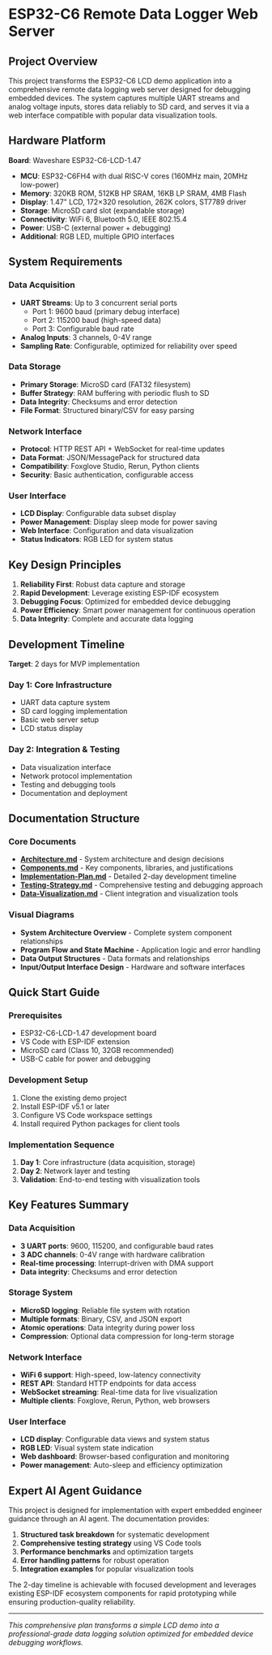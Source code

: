 # ESP32-C6 Remote Data Logger Web Server

## Project Overview

This project transforms the ESP32-C6 LCD demo application into a comprehensive remote data logging web server designed for debugging embedded devices. The system captures multiple UART streams and analog voltage inputs, stores data reliably to SD card, and serves it via a web interface compatible with popular data visualization tools.

## Hardware Platform

**Board**: Waveshare ESP32-C6-LCD-1.47
- **MCU**: ESP32-C6FH4 with dual RISC-V cores (160MHz main, 20MHz low-power)
- **Memory**: 320KB ROM, 512KB HP SRAM, 16KB LP SRAM, 4MB Flash
- **Display**: 1.47" LCD, 172×320 resolution, 262K colors, ST7789 driver
- **Storage**: MicroSD card slot (expandable storage)
- **Connectivity**: WiFi 6, Bluetooth 5.0, IEEE 802.15.4
- **Power**: USB-C (external power + debugging)
- **Additional**: RGB LED, multiple GPIO interfaces

## System Requirements

### Data Acquisition
- **UART Streams**: Up to 3 concurrent serial ports
  - Port 1: 9600 baud (primary debug interface)
  - Port 2: 115200 baud (high-speed data)
  - Port 3: Configurable baud rate
- **Analog Inputs**: 3 channels, 0-4V range
- **Sampling Rate**: Configurable, optimized for reliability over speed

### Data Storage
- **Primary Storage**: MicroSD card (FAT32 filesystem)
- **Buffer Strategy**: RAM buffering with periodic flush to SD
- **Data Integrity**: Checksums and error detection
- **File Format**: Structured binary/CSV for easy parsing

### Network Interface
- **Protocol**: HTTP REST API + WebSocket for real-time updates
- **Data Format**: JSON/MessagePack for structured data
- **Compatibility**: Foxglove Studio, Rerun, Python clients
- **Security**: Basic authentication, configurable access

### User Interface
- **LCD Display**: Configurable data subset display
- **Power Management**: Display sleep mode for power saving
- **Web Interface**: Configuration and data visualization
- **Status Indicators**: RGB LED for system status

## Key Design Principles

1. **Reliability First**: Robust data capture and storage
2. **Rapid Development**: Leverage existing ESP-IDF ecosystem
3. **Debugging Focus**: Optimized for embedded device debugging
4. **Power Efficiency**: Smart power management for continuous operation
5. **Data Integrity**: Complete and accurate data logging

## Development Timeline

**Target**: 2 days for MVP implementation

### Day 1: Core Infrastructure
- UART data capture system
- SD card logging implementation
- Basic web server setup
- LCD status display

### Day 2: Integration & Testing
- Data visualization interface
- Network protocol implementation
- Testing and debugging tools
- Documentation and deployment

## Documentation Structure

### Core Documents
- **[Architecture.md](Architecture.md)** - System architecture and design decisions
- **[Components.md](Components.md)** - Key components, libraries, and justifications
- **[Implementation-Plan.md](Implementation-Plan.md)** - Detailed 2-day development timeline
- **[Testing-Strategy.md](Testing-Strategy.md)** - Comprehensive testing and debugging approach
- **[Data-Visualization.md](Data-Visualization.md)** - Client integration and visualization tools

### Visual Diagrams
- **System Architecture Overview** - Complete system component relationships
- **Program Flow and State Machine** - Application logic and error handling
- **Data Output Structures** - Data formats and relationships
- **Input/Output Interface Design** - Hardware and software interfaces

## Quick Start Guide

### Prerequisites
- ESP32-C6-LCD-1.47 development board
- VS Code with ESP-IDF extension
- MicroSD card (Class 10, 32GB recommended)
- USB-C cable for power and debugging

### Development Setup
1. Clone the existing demo project
2. Install ESP-IDF v5.1 or later
3. Configure VS Code workspace settings
4. Install required Python packages for client tools

### Implementation Sequence
1. **Day 1**: Core infrastructure (data acquisition, storage)
2. **Day 2**: Network layer and testing
3. **Validation**: End-to-end testing with visualization tools

## Key Features Summary

### Data Acquisition
- **3 UART ports**: 9600, 115200, and configurable baud rates
- **3 ADC channels**: 0-4V range with hardware calibration
- **Real-time processing**: Interrupt-driven with DMA support
- **Data integrity**: Checksums and error detection

### Storage System
- **MicroSD logging**: Reliable file system with rotation
- **Multiple formats**: Binary, CSV, and JSON export
- **Atomic operations**: Data integrity during power loss
- **Compression**: Optional data compression for long-term storage

### Network Interface
- **WiFi 6 support**: High-speed, low-latency connectivity
- **REST API**: Standard HTTP endpoints for data access
- **WebSocket streaming**: Real-time data for live visualization
- **Multiple clients**: Foxglove, Rerun, Python, web browsers

### User Interface
- **LCD display**: Configurable data views and system status
- **RGB LED**: Visual system state indication
- **Web dashboard**: Browser-based configuration and monitoring
- **Power management**: Auto-sleep and efficiency optimization

## Expert AI Agent Guidance

This project is designed for implementation with expert embedded engineer guidance through an AI agent. The documentation provides:

1. **Structured task breakdown** for systematic development
2. **Comprehensive testing strategy** using VS Code tools
3. **Performance benchmarks** and optimization targets
4. **Error handling patterns** for robust operation
5. **Integration examples** for popular visualization tools

The 2-day timeline is achievable with focused development and leverages existing ESP-IDF ecosystem components for rapid prototyping while ensuring production-quality reliability.

---

*This comprehensive plan transforms a simple LCD demo into a professional-grade data logging solution optimized for embedded device debugging workflows.*
